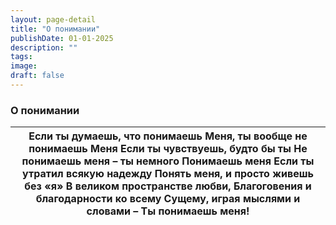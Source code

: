 ```yaml
---
layout: page-detail
title: "О понимании"
publishDate: 01-01-2025
description: ""
tags:
image:
draft: false
---
```


### О понимании

| Если ты думаешь, что понимаешь  Меня, ты вообще не понимаешь  Меня  Если ты чувствуешь, будто бы ты  Не понимаешь меня – ты немного  Понимаешь меня  Если ты утратил всякую надежду  Понять меня, и просто живешь без «я»  В великом пространстве любви,  Благоговения и благодарности ко всему  Сущему, играя мыслями и словами –  Ты понимаешь меня! |
| ------------------------------------------------------------------------------------------------------------------------------------------------------------------------------------------------------------------------------------------------------------------------------------------------------------------------------------------------------ |
  
  
